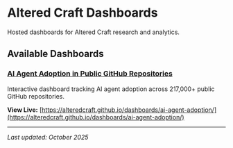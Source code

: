 # Altered Craft Dashboards

Hosted dashboards for Altered Craft research and analytics.

## Available Dashboards

### [AI Agent Adoption in Public GitHub Repositories](./ai-agent-adoption/)

Interactive dashboard tracking AI agent adoption across 217,000+ public GitHub repositories.

**View Live:** [https://alteredcraft.github.io/dashboards/ai-agent-adoption/](https://alteredcraft.github.io/dashboards/ai-agent-adoption/)

---

*Last updated: October 2025*
